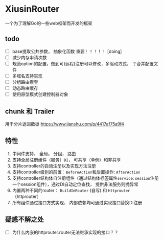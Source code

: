 # XiusinRouter #
一个为了理解Go的一些web框架而开发的框架

## todo ##
 - [ ] base提取公共参数， 抽象化函数 重要！！！！！ [doing]
 - [ ] 减少内存申请次数
 - [ ] 规范option的配置，做到可(远程)注册可以修改，多驱动方式， ？合并配置文件
 - [ ] 多域名支持实现
 - [ ] 分组路由嵌套
 - [ ] 动态路由缓存
 - [ ] 使用原型模式创建控制器对象

## chunk 和 Trailer ##
用于分片返回数据
https://www.jianshu.com/p/4417af75a9f4
 
## 特性 ##
1. 中间件支持， 全局， 分组， 路由
2. 支持全局注册组件（服务）`DI`， 可共享（单例）和非共享
3. 支持controller的自动注册以及实现方法注册
4. 支持controller级别的前置：`BeforeAction`和后置操作: `AfterAction`
5. 支持controller结构体自注册组件（通过结构体标签属性`service:session`注册一个session组件），通过DI自动定位查找， 提供非法服务则抛异常
6. 内置两种不同的router： `BuildInRouter` (自写) 和 `Httprouter` （httprouter）
7. 所有组件通过接口方式实现， 内部依赖均可通过实现接口替换DI注册 
 
## 疑惑不解之处 ##
 - [ ] 为什么内嵌的httprouter.router无法继承实现的接口？？


